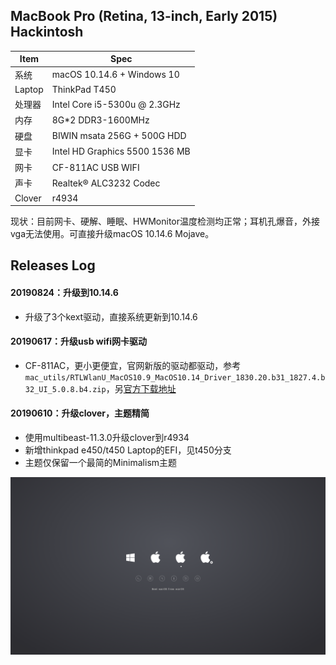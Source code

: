 ## MacBook Pro (Retina, 13-inch, Early 2015) Hackintosh

| Item | Spec |
|------|------|
|系统   | macOS 10.14.6 + Windows 10 |
|Laptop| ThinkPad T450 |
|处理器 | Intel Core i5-5300u @ 2.3GHz |
|内存   | 8G*2 DDR3-1600MHz |
|硬盘   | BIWIN msata 256G + 500G HDD |
|显卡   | Intel HD Graphics 5500 1536 MB|
|网卡   | CF-811AC USB WIFI |
|声卡   | Realtek® ALC3232 Codec |
|Clover| r4934 |

现状：目前网卡、硬解、睡眠、HWMonitor温度检测均正常；耳机孔爆音，外接vga无法使用。可直接升级macOS 10.14.6 Mojave。

## Releases Log

#### 20190824：升级到10.14.6
  - 升级了3个kext驱动，直接系统更新到10.14.6

#### 20190617：升级usb wifi网卡驱动
  - CF-811AC，更小更便宜，官网新版的驱动都驱动，参考`mac_utils/RTLWlanU_MacOS10.9_MacOS10.14_Driver_1830.20.b31_1827.4.b32_UI_5.0.8.b4.zip`，另[官方下载地址](http://www.comfast.cn/index.php?m=content&c=index&a=show&catid=30&id=335)

#### 20190610：升级clover，主题精简
  - 使用multibeast-11.3.0升级clover到r4934
  - 新增thinkpad e450/t450 Laptop的EFI，见t450分支
  - 主题仅保留一个最简的Minimalism主题

![](EFI/CLOVER/themes/Minimalism/screenshot.png)
